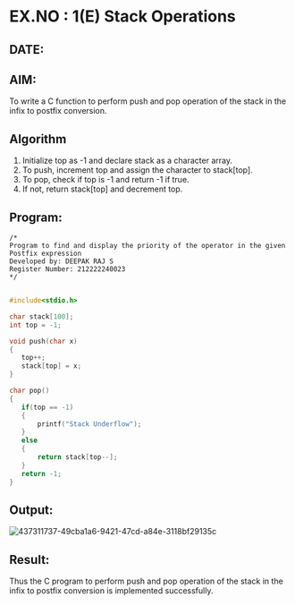 # EX.NO : 1(E) Stack Operations
## DATE:
## AIM:
To write a C function to perform push and pop operation of the stack in the infix to postfix conversion.

## Algorithm
1. Initialize top as -1 and declare stack as a character array. 
2. To push, increment top and assign the character to stack[top]. 
3. To pop, check if top is -1 and return -1 if true. 
4. If not, return stack[top] and decrement top.
  

## Program:
```
/*
Program to find and display the priority of the operator in the given Postfix expression
Developed by: DEEPAK RAJ S
Register Number: 212222240023
*/

```
```c

#include<stdio.h>

char stack[100];
int top = -1;

void push(char x)
{
   top++;
   stack[top] = x;
}

char pop()
{
   if(top == -1)
   {
       printf("Stack Underflow");
   }
   else
   {
       return stack[top--];
   }
   return -1;
}

```
## Output:
![437311737-49cba1a6-9421-47cd-a84e-3118bf29135c](https://github.com/user-attachments/assets/1c9baf94-3960-4799-a1be-a64788f17e8a)



## Result:
Thus the C program to perform push and pop operation of the stack in the infix to postfix conversion is implemented successfully.
